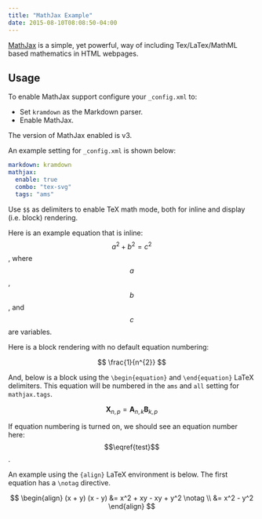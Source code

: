 ```yaml
---
title: "MathJax Example"
date: 2015-08-10T08:08:50-04:00
---
```


[MathJax](http://www.mathjax.org/) is a simple, yet powerful, way of
including Tex/LaTex/MathML based mathematics in HTML webpages.

## Usage

To enable MathJax support configure your `_config.xml` to:
* Set `kramdown` as the Markdown parser.
* Enable MathJax.

The version of MathJax enabled is v3.

An example setting for `_config.xml` is shown below:

```yaml
markdown: kramdown
mathjax:
  enable: true
  combo: "tex-svg"
  tags: "ams"
```

Use `$$` as delimiters to enable TeX math mode, both for inline and display (i.e. block) rendering.

Here is an example equation that is inline: $$a^2 + b^2 = c^2$$, where
$$a$$, $$b$$, and $$c$$ are variables.

Here is a block rendering with no default equation numbering:

$$
\frac{1}{n^{2}}
$$

And, below is a block using the `\begin{equation}` and
`\end{equation}` LaTeX delimiters.  This equation will be numbered in
the `ams` and `all` setting for `mathjax.tags`.

$$
\begin{equation}
\mathbf{X}_{n,p} = \mathbf{A}_{n,k} \mathbf{B}_{k,p}    \label{test}
\end{equation}
$$

If equation numbering is turned on, we should see an equation number here: $$\eqref{test}$$.

An example using the `{align}` LaTeX environment is below.  The first equation has a `\notag` directive.

$$
\begin{align}
(x + y) (x - y) &= x^2 + xy - xy + y^2   \notag \\
&= x^2 - y^2
\end{align}
$$